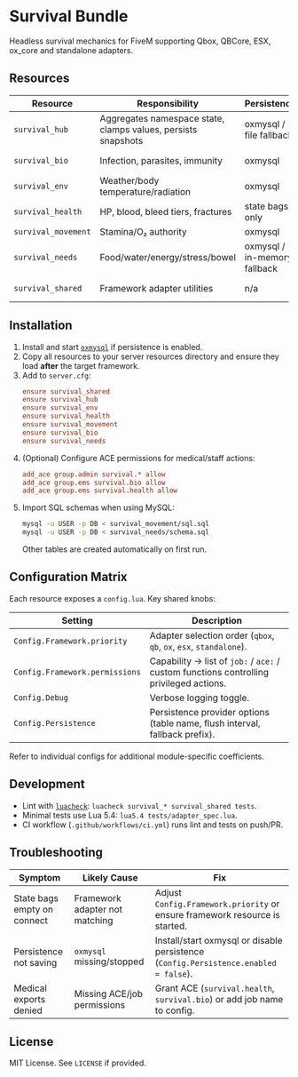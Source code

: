 # Survival Bundle

Headless survival mechanics for FiveM supporting Qbox, QBCore, ESX, ox_core and standalone adapters.

## Resources

| Resource | Responsibility | Persistence | Notes |
| --- | --- | --- | --- |
| `survival_hub` | Aggregates namespace state, clamps values, persists snapshots | oxmysql / file fallback | Provides framework adapter factory (`survival_shared`). |
| `survival_bio` | Infection, parasites, immunity | oxmysql | Uses upstream state (`needs`, `health`, `env`). |
| `survival_env` | Weather/body temperature/radiation | oxmysql | Clamps payloads and rate-limits events. |
| `survival_health` | HP, blood, bleed tiers, fractures | state bags only | Server-authoritative; medical exports gated by adapter permissions. |
| `survival_movement` | Stamina/O₂ authority | oxmysql | Rate-limited, saves debounced. |
| `survival_needs` | Food/water/energy/stress/bowel | oxmysql / in-memory fallback | Persists per player identifier. |
| `survival_shared` | Framework adapter utilities | n/a | Autodetects qbox/qb-core/es_extended/ox_core/standalone. |

## Installation

1. Install and start [`oxmysql`](https://github.com/overextended/oxmysql) if persistence is enabled.
2. Copy all resources to your server resources directory and ensure they load **after** the target framework.
3. Add to `server.cfg`:
   ```cfg
   ensure survival_shared
   ensure survival_hub
   ensure survival_env
   ensure survival_health
   ensure survival_movement
   ensure survival_bio
   ensure survival_needs
   ```
4. (Optional) Configure ACE permissions for medical/staff actions:
   ```cfg
   add_ace group.admin survival.* allow
   add_ace group.ems survival.bio allow
   add_ace group.ems survival.health allow
   ```
5. Import SQL schemas when using MySQL:
   ```bash
   mysql -u USER -p DB < survival_movement/sql.sql
   mysql -u USER -p DB < survival_needs/schema.sql
   ```
   Other tables are created automatically on first run.

## Configuration Matrix

Each resource exposes a `config.lua`. Key shared knobs:

| Setting | Description |
| --- | --- |
| `Config.Framework.priority` | Adapter selection order (`qbox`, `qb`, `ox`, `esx`, `standalone`). |
| `Config.Framework.permissions` | Capability → list of `job:` / `ace:` / custom functions controlling privileged actions. |
| `Config.Debug` | Verbose logging toggle. |
| `Config.Persistence` | Persistence provider options (table name, flush interval, fallback prefix). |

Refer to individual configs for additional module-specific coefficients.

## Development

* Lint with [`luacheck`](https://github.com/mpeterv/luacheck): `luacheck survival_* survival_shared tests`.
* Minimal tests use Lua 5.4: `lua5.4 tests/adapter_spec.lua`.
* CI workflow (`.github/workflows/ci.yml`) runs lint and tests on push/PR.

## Troubleshooting

| Symptom | Likely Cause | Fix |
| --- | --- | --- |
| State bags empty on connect | Framework adapter not matching | Adjust `Config.Framework.priority` or ensure framework resource is started. |
| Persistence not saving | `oxmysql` missing/stopped | Install/start oxmysql or disable persistence (`Config.Persistence.enabled = false`). |
| Medical exports denied | Missing ACE/job permissions | Grant ACE (`survival.health`, `survival.bio`) or add job name to config. |

## License

MIT License. See `LICENSE` if provided.
